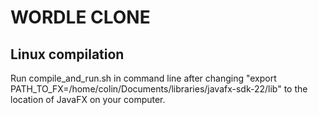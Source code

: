 # WORDLE CLONE

## Linux compilation
Run compile\_and\_run.sh in command line after changing "export PATH_TO_FX=/home/colin/Documents/libraries/javafx-sdk-22/lib" to the location of JavaFX on your computer.
